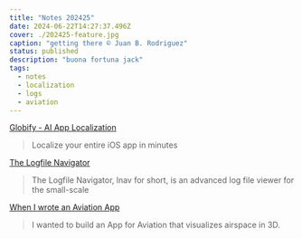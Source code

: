 ```yaml
---
title: "Notes 202425"
date: 2024-06-22T14:27:37.496Z
cover: ./202425-feature.jpg
caption: "getting there © Juan B. Rodriguez"
status: published
description: "buona fortuna jack"
tags:
  - notes
  - localization
  - logs
  - aviation
---
```


[Globify - AI App Localization](https://useglobify.com/?ref=labnotes.org)
> Localize your entire iOS app in minutes

[The Logfile Navigator](https://lnav.org/)
> The Logfile Navigator, lnav for short, is an advanced log file viewer for the small-scale

[When I wrote an Aviation App](https://raphting.dev/posts/confident/)
> I wanted to build an App for Aviation that visualizes airspace in 3D.
